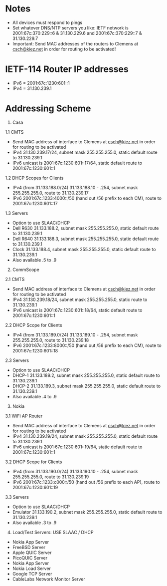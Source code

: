# Notes

* All devices must respond to pings
* Set whatever DNS/NTP servers you like: IETF network is 2001:67c:370:229::6 & 31.130.229.6 and 2001:67c:370:229::7 & 31.130.229.7 
* Important: Send MAC addresses of the routers to Clemens at csch@kiez.net in order for routing to be activated!

# IETF-114 Router IP addresses

* IPv6 = 2001:67c:1230:601::1
* IPv4 = 31.130.239.1

# Addressing Scheme

1. Casa 

1.1 CMTS
* Send MAC address of interface to Clemens at csch@kiez.net in order for routing to be activated
* IPv4 31.130.239.17/24, subnet mask 255.255.255.0, static default route to 31.130.239.1
* IPv6 unicast is 2001:67c:1230:601::17/64, static default route to 2001:67c:1230:601::1

1.2 DHCP Scopes for Clients
* IPv4 (from 31.133.188.0/24) 31.133.188.10 - .254, subnet mask 255.255.255.0, route to 31.130.239.17
* IPv6 2001:67c:1233:4000::/50 (hand out /56 prefix to each CM), route to 2001:67c:1230:601::17

1.3 Servers
* Option to use SLAAC/DHCP
* Dell R630 31.133.188.2, subnet mask 255.255.255.0, static default route to 31.130.239.1
* Dell R640 31.133.188.3, subnet mask 255.255.255.0, static default route to 31.130.239.1
* Clock 31.133.188.4, subnet mask 255.255.255.0, static default route to 31.130.239.1
* Also available .5 to .9

2. CommScope

2.1 CMTS
* Send MAC address of interface to Clemens at csch@kiez.net in order for routing to be activated
* IPv4 31.130.239.18/24, subnet mask 255.255.255.0, static route to 31.130.239.1
* IPv6 unicast is 2001:67c:1230:601::18/64, static default route to 2001:67c:1230:601::1

2.2 DHCP Scope for Clients
* IPv4 (from 31.133.189.0/24) 31.133.189.10 - .254, subnet mask 255.255.255.0, route to 31.130.239.18
* IPv6 2001:67c:1233:8000::/50 (hand out /56 prefix to each CM), route to 2001:67c:1230:601::18

2.3 Servers
* Option to use SLAAC/DHCP
* DHCP-1 31.133.189.2, subnet mask 255.255.255.0, static default route to 31.130.239.1
* DHCP-2 31.133.189.3, subnet mask 255.255.255.0, static default route to 31.130.239.1
* Also available .4 to .9

3. Nokia 

3.1 WiFi AP Router
* Send MAC address of interface to Clemens at csch@kiez.net in order for routing to be activated
* IPv4 31.130.239.19/24, subnet mask 255.255.255.0, static default route to 31.130.239.1
* IPv6 unicast is 2001:67c:1230:601::19/64, static default route to 2001:67c:1230:601::1

3.2 DHCP Scope for Clients
* IPv4 (from 31.133.190.0/24) 31.133.190.10 - .254, subnet mask 255.255.255.0, route to 31.130.239.19
* IPv6 2001:67c:1233:c000::/50 (hand out /56 prefix to each AP), route to 2001:67c:1230:601::19

3.3 Servers
* Option to use SLAAC/DHCP
* Emulator 31.133.190.2, subnet mask 255.255.255.0, static default route to 31.130.239.1
* Also available .3 to .9

4. Load/Test Servers: USE SLAAC / DHCP
* Nokia App Server 
* FreeBSD Server 
* Apple QUIC Server 
* PicoQUIC Server 
* Nokia App Server 
* Nokia Load Server 
* Google TCP Server 
* CableLabs Network Monitor Server 
